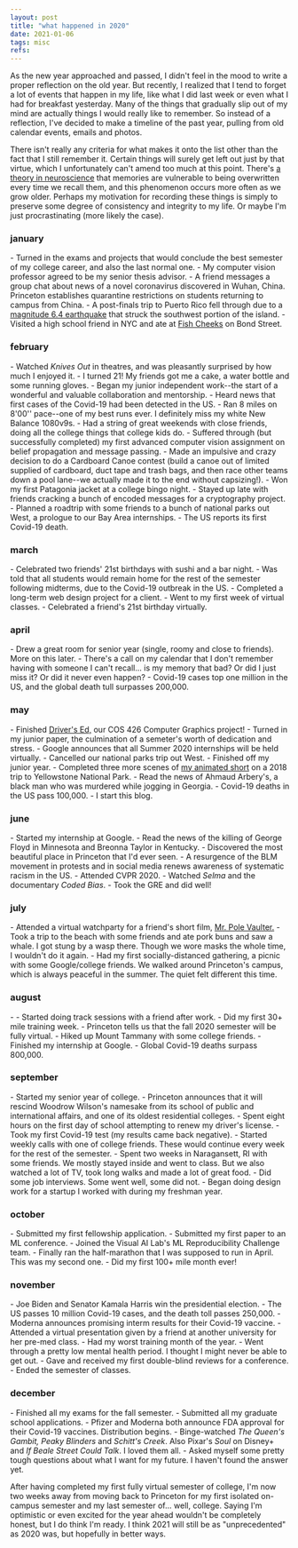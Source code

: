 ```yaml
---
layout: post
title: "what happened in 2020"
date: 2021-01-06
tags: misc
refs:
---
```


As the new year approached and passed, I didn't feel in the mood to write a proper reflection on the old year. But recently, I realized that I tend to forget a lot of events that happen in my life, like what I did last week or even what I had for breakfast yesterday. Many of the things that gradually slip out of my mind are actually things I would really like to remember. So instead of a reflection, I've decided to make a timeline of the past year, pulling from old calendar events, emails and photos.

<!--excerpt-->

There isn't really any criteria for what makes it onto the list other than the fact that I still remember it. Certain things will surely get left out just by that virtue, which I unfortunately can't amend too much at this point. There's <a href="https://www.livescience.com/24836-mystery-memory-recall.html">a theory in neuroscience</a> that memories are vulnerable to being overwritten every time we recall them, and this phenomenon occurs more often as we grow older. Perhaps my motivation for recording these things is simply to preserve some degree of consistency and integrity to my life. Or maybe I'm just procrastinating (more likely the case).

<h3>january</h3>
- Turned in the exams and projects that would conclude the best semester of my college career, and also the last normal one.
- My computer vision professor agreed to be my senior thesis advisor.
- A friend messages a group chat about news of a novel coronavirus discovered in Wuhan, China. Princeton establishes quarantine restrictions on students returning to campus from China.
- A post-finals trip to Puerto Rico fell through due to a <a href="https://www.usgs.gov/news/magnitude-64-earthquake-puerto-rico">magnitude 6.4 earthquake</a> that struck the southwest portion of the island.
- Visited a high school friend in NYC and ate at <a href="https://www.instagram.com/fishcheeksnyc/?hl=en">Fish Cheeks</a> on Bond Street.

<h3>february</h3>
- Watched <i>Knives Out</i> in theatres, and was pleasantly surprised by how much I enjoyed it.
- I turned 21! My friends got me a cake, a water bottle and some running gloves.
- Began my junior independent work--the start of a wonderful and valuable collaboration and mentorship.
- Heard news that first cases of the Covid-19 had been detected in the US.
- Ran 8 miles on 8'00'' pace--one of my best runs ever. I definitely miss my white New Balance 1080v9s.
- Had a string of great weekends with close friends, doing all the college things that college kids do.
- Suffered through (but successfully completed) my first advanced computer vision assignment on belief propagation and message passing.
- Made an impulsive and crazy decision to do a Cardboard Canoe contest (build a canoe out of limited supplied of cardboard, duct tape and trash bags, and then race other teams down a pool lane--we actually made it to the end without capsizing!).
- Won my first Patagonia jacket at a college bingo night.
- Stayed up late with friends cracking a bunch of encoded messages for a cryptography project.
- Planned a roadtrip with some friends to a bunch of national parks out West, a prologue to our Bay Area internships.
- The US reports its first Covid-19 death.

<h3>march</h3>
- Celebrated two friends' 21st birthdays with sushi and a bar night.
- Was told that all students would remain home for the rest of the semester following midterms, due to the Covid-19 outbreak in the US.
- Completed a long-term web design project for a client.
- Went to my first week of virtual classes.
- Celebrated a friend's 21st birthday virtually.

<h3>april</h3>
- Drew a great room for senior year (single, roomy and close to friends). More on this later.
- There's a call on my calendar that I don't remember having with someone I can't recall... is my memory that bad? Or did I just miss it? Or did it never even happen?
- Covid-19 cases top one million in the US, and the global death tull surpasses 200,000.

<h3>may</h3>
- Finished <a href="https://karenying.github.io/drivers-ed/">Driver's Ed,</a> our COS 426 Computer Graphics project!
- Turned in my junior paper, the culmination of a semeter's worth of dedication and stress.
- Google announces that all Summer 2020 internships will be held virtually.
- Cancelled our national parks trip out West.
- Finished off my junior year.
- Completed three more scenes of <a href="https://vimeo.com/339041902">my animated short</a> on a 2018 trip to Yellowstone National Park. 
- Read the news of Ahmaud Arbery's, a black man who was murdered while jogging in Georgia.
- Covid-19 deaths in the US pass 100,000.
- I start this blog.

<h3>june</h3>
- Started my internship at Google.
- Read the news of the killing of George Floyd in Minnesota and Breonna Taylor in Kentucky.
- Discovered the most beautiful place in Princeton that I'd ever seen.
- A resurgence of the BLM movement in protests and in social media renews awareness of systematic racism in the US.
- Attended CVPR 2020.
- Watched <i>Selma</i> and the documentary <i>Coded Bias</i>.
- Took the GRE and did well!

<h3>july</h3>
- Attended a virtual watchparty for a friend's short film, <a href="https://www.youtube.com/watch?v=Q_Av3zEVH6E">Mr. Pole Vaulter.</a>
- Took a trip to the beach with some friends and ate pork buns and saw a whale. I got stung by a wasp there. Though we wore masks the whole time, I wouldn't do it again.
- Had my first socially-distanced gathering, a picnic with some Google/college friends. We walked around Princeton's campus, which is always peaceful in the summer. The quiet felt different this time.

<h3>august</h3>
- 
- Started doing track sessions with a friend after work.
- Did my first 30+ mile training week.
- Princeton tells us that the fall 2020 semester will be fully virtual.
- Hiked up Mount Tammany with some college friends.
- Finished my internship at Google.
- Global Covid-19 deaths surpass 800,000.

<h3>september</h3>
- Started my senior year of college.
- Princeton announces that it will rescind Woodrow Wilson's namesake from its school of public and international affairs, and one of its oldest residential colleges.
- Spent eight hours on the first day of school attempting to renew my driver's license.
- Took my first Covid-19 test (my results came back negative).
- Started weekly calls with one of college friends. These would continue every week for the rest of the semester.
- Spent two weeks in Naragansett, RI with some friends. We mostly stayed inside and went to class. But we also watched a lot of TV, took long walks and made a lot of great food.
- Did some job interviews. Some went well, some did not.
- Began doing design work for a startup I worked with during my freshman year.

<h3>october</h3>
- Submitted my first fellowship application.
- Submitted my first paper to an ML conference.
- Joined the Visual AI Lab's ML Reproducibility Challenge team.
- Finally ran the half-marathon that I was supposed to run in April. This was my second one.
- Did my first 100+ mile month ever!

<h3>november</h3>
- Joe Biden and Senator Kamala Harris win the presidential election.
- The US passes 10 million Covid-19 cases, and the death toll passes 250,000.
- Moderna announces promising interm results for their Covid-19 vaccine.
- Attended a virtual presentation given by a friend at another university for her pre-med class.
- Had my worst training month of the year.
- Went through a pretty low mental health period. I thought I might never be able to get out.
- Gave and received my first double-blind reviews for a conference.
- Ended the semester of classes.

<h3>december</h3>
- Finished all my exams for the fall semester.
- Submitted all my graduate school applications.
- Pfizer and Moderna both announce FDA approval for their Covid-19 vaccines. Distribution begins.
- Binge-watched <i>The Queen's Gambit,</i> <i>Peaky Blinders</i> and <i>Schitt's Creek</i>. Also Pixar's <i>Soul</i> on Disney+ and <i>If Beale Street Could Talk</i>. I loved them all.
- Asked myself some pretty tough questions about what I want for my future. I haven't found the answer yet.

After having completed my first fully virtual semester of college, I'm now two weeks away from moving back to Princeton for my first isolated on-campus semester and my last semester of... well, college. Saying I'm optimistic or even excited for the year ahead wouldn't be completely honest, but I do think I'm ready. I think 2021 will still be as "unprecedented" as 2020 was, but hopefully in better ways.